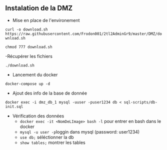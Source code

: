 ## Instalation de la DMZ

- Mise en place de l'environement

`curl -o download.sh https://raw.githubusercontent.com/Frodon001/2tl2AdminGr9/master/DMZ/download.sh`

`chmod 777 download.sh`

-Récupérer les fichiers

`./download.sh`

- Lancement du docker

`docker-compose up -d`

- Ajout des info de la base de donnée

`docker exec -i dmz_db_1 mysql -uuser -puser1234 db < sql-scripts/db-init.sql`

- Vérification des données
   * `docker exec -it <NomDeLImage> bash -l` pour entrer en bash dans le docker
   * `mysql -u user -p`loggin dans mysql (password: user1234)
   * `use db;` séléctionner la db
   * `show tables;` montrer les tables